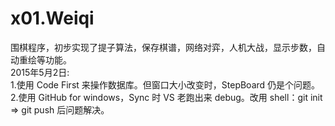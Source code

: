 # x01.Weiqi
围棋程序，初步实现了提子算法，保存棋谱，网络对弈，人机大战，显示步数，自动重绘等功能。<br />
2015年5月2日: <br />
  1.使用 Code First 来操作数据库。但窗口大小改变时，StepBoard 仍是个问题。<br />
  2.使用 GitHub for windows，Sync 时 VS 老跑出来 debug。改用 shell：git init => git push 后问题解决。<br />
